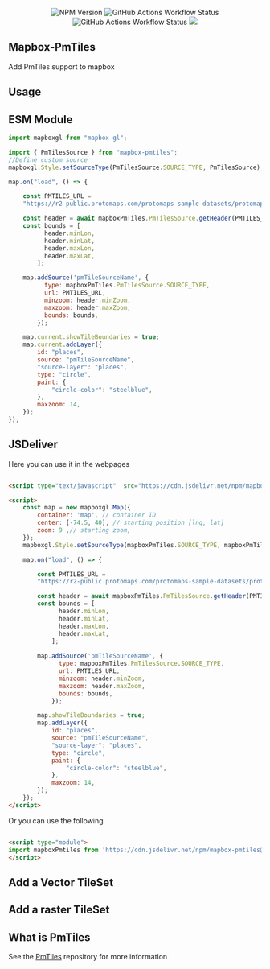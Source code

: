 

<div align="center">

![NPM Version](https://img.shields.io/npm/v/mapbox-pmtiles?style=flat-square) ![GitHub Actions Workflow Status](https://img.shields.io/github/actions/workflow/status/am2222/mapbox-pmtiles/build.yml?style=flat-square&label=npm%20deploy) ![GitHub Actions Workflow Status](https://img.shields.io/github/actions/workflow/status/am2222/mapbox-pmtiles/pages%2Fpages-build-deployment?style=flat-square&label=documentations%20build) [![](https://data.jsdelivr.com/v1/package/npm/mapbox-pmtiles/badge)](https://www.jsdelivr.com/package/npm/mapbox-pmtiles)

</div>

## Mapbox-PmTiles
Add PmTiles support to mapbox





## Usage

## ESM Module

```js
import mapboxgl from "mapbox-gl";

import { PmTilesSource } from "mapbox-pmtiles";
//Define custom source
mapboxgl.Style.setSourceType(PmTilesSource.SOURCE_TYPE, PmTilesSource);

map.on("load", () => {

    const PMTILES_URL =
    "https://r2-public.protomaps.com/protomaps-sample-datasets/protomaps-basemap-opensource-20230408.pmtiles";

    const header = await mapboxPmTiles.PmTilesSource.getHeader(PMTILES_URL);
    const bounds = [
          header.minLon,
          header.minLat,
          header.maxLon,
          header.maxLat,
        ];

    map.addSource('pmTileSourceName', {
          type: mapboxPmTiles.PmTilesSource.SOURCE_TYPE,
          url: PMTILES_URL,
          minzoom: header.minZoom,
          maxzoom: header.maxZoom,
          bounds: bounds,
        });

    map.current.showTileBoundaries = true;
    map.current.addLayer({
        id: "places",
        source: "pmTileSourceName",
        "source-layer": "places",
        type: "circle",
        paint: {
            "circle-color": "steelblue",
        },
        maxzoom: 14,
    });
});

```

## JSDeliver

Here you can use it in the webpages

```html

<script type="text/javascript"  src="https://cdn.jsdelivr.net/npm/mapbox-pmtiles@1/dist/mapbox-pmtiles.umd.min.js"></script>

<script>
    const map = new mapboxgl.Map({
        container: 'map', // container ID
        center: [-74.5, 40], // starting position [lng, lat]
        zoom: 9 ,// starting zoom,
    });
    mapboxgl.Style.setSourceType(mapboxPmTiles.SOURCE_TYPE, mapboxPmTiles.PmTilesSource);

    map.on("load", () => {

        const PMTILES_URL =
        "https://r2-public.protomaps.com/protomaps-sample-datasets/protomaps-basemap-opensource-20230408.pmtiles";

        const header = await mapboxPmTiles.PmTilesSource.getHeader(PMTILES_URL);
        const bounds = [
              header.minLon,
              header.minLat,
              header.maxLon,
              header.maxLat,
            ];
    
        map.addSource('pmTileSourceName', {
              type: mapboxPmTiles.PmTilesSource.SOURCE_TYPE,
              url: PMTILES_URL,
              minzoom: header.minZoom,
              maxzoom: header.maxZoom,
              bounds: bounds,
            });

        map.showTileBoundaries = true;
        map.addLayer({
            id: "places",
            source: "pmTileSourceName",
            "source-layer": "places",
            type: "circle",
            paint: {
                "circle-color": "steelblue",
            },
            maxzoom: 14,
        });
    });
</script>

```

Or you can use the following


```html

<script type="module">
import mapboxPmtiles from 'https://cdn.jsdelivr.net/npm/mapbox-pmtiles@1.0.29/+esm'
</script>

```

## Add a Vector TileSet



## Add a raster TileSet



## What is PmTiles
See the [PmTiles](https://docs.protomaps.com/pmtiles/) repository for more information 


